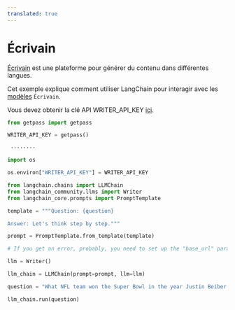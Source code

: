```yaml
---
translated: true
---
```


# Écrivain

[Écrivain](https://writer.com/) est une plateforme pour générer du contenu dans différentes langues.

Cet exemple explique comment utiliser LangChain pour interagir avec les [modèles](https://dev.writer.com/docs/models) `Écrivain`.

Vous devez obtenir la clé API WRITER_API_KEY [ici](https://dev.writer.com/docs).

```python
from getpass import getpass

WRITER_API_KEY = getpass()
```

```output
 ········
```

```python
import os

os.environ["WRITER_API_KEY"] = WRITER_API_KEY
```

```python
from langchain.chains import LLMChain
from langchain_community.llms import Writer
from langchain_core.prompts import PromptTemplate
```

```python
template = """Question: {question}

Answer: Let's think step by step."""

prompt = PromptTemplate.from_template(template)
```

```python
# If you get an error, probably, you need to set up the "base_url" parameter that can be taken from the error log.

llm = Writer()
```

```python
llm_chain = LLMChain(prompt=prompt, llm=llm)
```

```python
question = "What NFL team won the Super Bowl in the year Justin Beiber was born?"

llm_chain.run(question)
```
